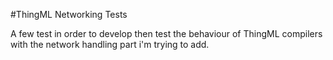 #ThingML Networking Tests

A few test in order to develop then test the behaviour of ThingML compilers with the network handling part i'm trying to add.
